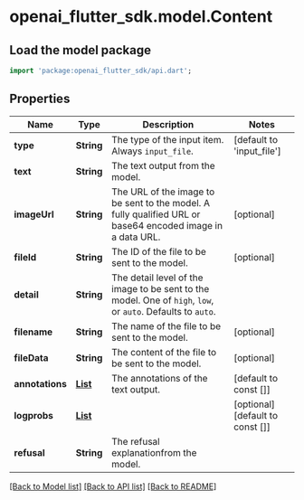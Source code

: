 # openai_flutter_sdk.model.Content

## Load the model package
```dart
import 'package:openai_flutter_sdk/api.dart';
```

## Properties
Name | Type | Description | Notes
------------ | ------------- | ------------- | -------------
**type** | **String** | The type of the input item. Always `input_file`. | [default to 'input_file']
**text** | **String** | The text output from the model. | 
**imageUrl** | **String** | The URL of the image to be sent to the model. A fully qualified URL or base64 encoded image in a data URL. | [optional] 
**fileId** | **String** | The ID of the file to be sent to the model. | [optional] 
**detail** | **String** | The detail level of the image to be sent to the model. One of `high`, `low`, or `auto`. Defaults to `auto`. | 
**filename** | **String** | The name of the file to be sent to the model. | [optional] 
**fileData** | **String** | The content of the file to be sent to the model.  | [optional] 
**annotations** | [**List<Annotation>**](Annotation.md) | The annotations of the text output. | [default to const []]
**logprobs** | [**List<LogProb>**](LogProb.md) |  | [optional] [default to const []]
**refusal** | **String** | The refusal explanationfrom the model. | 

[[Back to Model list]](../README.md#documentation-for-models) [[Back to API list]](../README.md#documentation-for-api-endpoints) [[Back to README]](../README.md)


